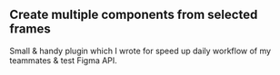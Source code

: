 ## Create multiple components from selected frames

Small & handy plugin which I wrote for speed up daily workflow of my teammates & test Figma API.
